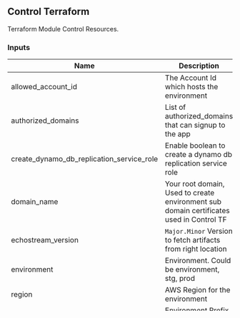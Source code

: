 ## Control Terraform
Terraform Module Control Resources. 

### Inputs

| Name | Description | Type | Default | Required |
|------|-------------|------|---------|--------|
| allowed\_account\_id | The Account Id which hosts the environment | `string` | n/a | yes |
| authorized\_domains | List of authorized_domains that can signup to the app | `list(string)` | n/a | yes |
| create\_dynamo\_db\_replication\_service\_role| Enable boolean to create a dynamo db replication service role | `bool` | `true` | no |
| domain_name | Your root domain, Used to create environment sub domain certificates used in Control TF | `string` | n/a | yes |
| echostream\_version | `Major.Minor` Version to fetch artifacts from right location | `string` | n/a | yes |
| environment | Environment. Could be environment, stg, prod | `string` | n/a | yes |
| region | AWS Region for the environment | `string` | n/a | yes |
| resource_prefix | Environment Prefix for naming resources, a Unique name that could differentiate whole environment. `lower case` only, `No periods`, `No Special Char` except `-`. Length less than 15 char | `string` | n/a | yes |
| route53\_account\_id | The AWS Account ID, where EchoStream Route53 resides | `string` | n\a | yes |
| route53\_manager\_role\_name | The Name of the role that needs to be assumed to managed DNS records in Corp/EchoStream Route53 | `string` | n/a | yes |
| ses_email_address | Preferred Email Address that SES uses for communication with tenants | `string` | n/a | yes |
| tags | A mapping of tags to assign to the resources | `map(string)` | `{}` | no |
| tenant_regions | List of regions where tenants exist | `list(string)` | `[]` | no |

### Outputs

| Name | Description |
|------|-------------|
| api_user_pool_arn| The ARN of the API cognito user pool |
| api_user_pool_client_id | The ID of the API cognito user pool client |
| api_user_pool_endpoint | Endpoint of the API cognito user pool |
| api_user_pool_id | The ID of the API cognito user pool |
| appsync_custom_url | Custom API URL of the EchoStream |
| appsync_id | Main API ID of the EchoStream |
| appsync_url| API URL of the EchoStream |
| cloudfront_domain_name_api_docs | EchoStream API Docs CloudFront distribution Domain name to be added in to Route53 |
| cloudfront_domain_name_webapp | EchoStream Webapp CloudFront distribution Domain name to be added in to Route53 |
| cloudfront_hosted_zone_id | Standard CloudFront distribution Hosted Zone ID to be used in route53 for webapp and docs cloudfront records |
| cloudfront_oai_iam_arn_api_docs | EchoStream API Docs Cloudfront origin access identity. Pre-generated ARN for use in S3 bucket policies |
| cloudfront_oai_iam_arn_webapp | EchoStream Webapp Cloudfront origin access identity. Pre-generated ARN for use in S3 bucket policies |
| cloudfront_oai_id_api_docs | The identifier for the EchoStream API Docs CloudFront distribution |
| cloudfront_oai_id_webapp | The identifier for the EchoStream Webapp CloudFront distribution |
| ui_user_pool_arn | The ARN of the UI cognito user pool |
| ui_user_pool_client_id | The ID of the UI cognito user pool client |
| ui_user_pool_endpoint | Endpoint of the UI cognito user pool |
| ui_user_pool_id | The ID of the UI cognito user pool |


### CI/CD for Publish Module (.github/workflows/publish.yml)
- To publish the module, merge/checkout changes from `main` to branch named like `vX.X.X`
- Merging changes into a already existing versioned branch will publish new code on same version.

### Usage
```
module "control" {
  allowed_account_id                        = var.allowed_account_id
  authorized_domains                        = var.authorized_domains
  create_dynamo_db_replication_service_role = false
  domain_name                               = var.domain_name
  echostream_version                        = var.echostream_version
  environment                               = var.environment
  region                                    = var.region
  resource_prefix                           = "${var.resource_prefix}-${var.environment}"
  route53_account_id                        = var.route53_account_id
  route53_manager_role_name                 = var.route53_manager_role_name
  ses_email_address                         = var.ses_email_address
  tags                                      = local.tags
  tenant_regions                            = var.tenant_regions

  source = "app.terraform.io/EchoStream/control/aws"
}

```
### Important Note
- Verifying an email address provided to SES service is a manual task. User needs to verify a link that is sent by AWS SES to the provided email.
- DKIM is not enabled.